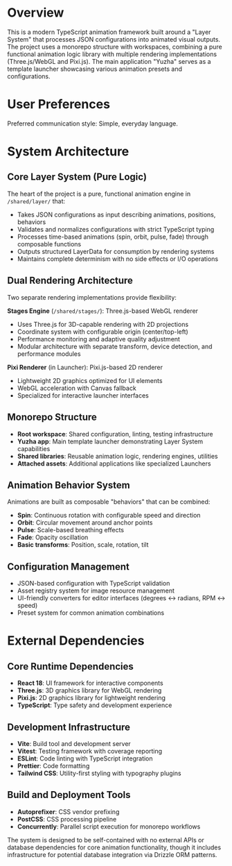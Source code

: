 # Overview

This is a modern TypeScript animation framework built around a "Layer System" that processes JSON configurations into animated visual outputs. The project uses a monorepo structure with workspaces, combining a pure functional animation logic library with multiple rendering implementations (Three.js/WebGL and Pixi.js). The main application "Yuzha" serves as a template launcher showcasing various animation presets and configurations.

# User Preferences

Preferred communication style: Simple, everyday language.

# System Architecture

## Core Layer System (Pure Logic)
The heart of the project is a pure, functional animation engine in `/shared/layer/` that:
- Takes JSON configurations as input describing animations, positions, behaviors
- Validates and normalizes configurations with strict TypeScript typing
- Processes time-based animations (spin, orbit, pulse, fade) through composable functions
- Outputs structured LayerData for consumption by rendering systems
- Maintains complete determinism with no side effects or I/O operations

## Dual Rendering Architecture
Two separate rendering implementations provide flexibility:

**Stages Engine** (`/shared/stages/`): Three.js-based WebGL renderer
- Uses Three.js for 3D-capable rendering with 2D projections
- Coordinate system with configurable origin (center/top-left)
- Performance monitoring and adaptive quality adjustment
- Modular architecture with separate transform, device detection, and performance modules

**Pixi Renderer** (in Launcher): Pixi.js-based 2D renderer  
- Lightweight 2D graphics optimized for UI elements
- WebGL acceleration with Canvas fallback
- Specialized for interactive launcher interfaces

## Monorepo Structure
- **Root workspace**: Shared configuration, linting, testing infrastructure
- **Yuzha app**: Main template launcher demonstrating Layer System capabilities
- **Shared libraries**: Reusable animation logic, rendering engines, utilities
- **Attached assets**: Additional applications like specialized Launchers

## Animation Behavior System
Animations are built as composable "behaviors" that can be combined:
- **Spin**: Continuous rotation with configurable speed and direction
- **Orbit**: Circular movement around anchor points
- **Pulse**: Scale-based breathing effects
- **Fade**: Opacity oscillation
- **Basic transforms**: Position, scale, rotation, tilt

## Configuration Management
- JSON-based configuration with TypeScript validation
- Asset registry system for image resource management
- UI-friendly converters for editor interfaces (degrees ↔ radians, RPM ↔ speed)
- Preset system for common animation combinations

# External Dependencies

## Core Runtime Dependencies
- **React 18**: UI framework for interactive components
- **Three.js**: 3D graphics library for WebGL rendering
- **Pixi.js**: 2D graphics library for lightweight rendering
- **TypeScript**: Type safety and development experience

## Development Infrastructure
- **Vite**: Build tool and development server
- **Vitest**: Testing framework with coverage reporting
- **ESLint**: Code linting with TypeScript integration
- **Prettier**: Code formatting
- **Tailwind CSS**: Utility-first styling with typography plugins

## Build and Deployment Tools
- **Autoprefixer**: CSS vendor prefixing
- **PostCSS**: CSS processing pipeline
- **Concurrently**: Parallel script execution for monorepo workflows

The system is designed to be self-contained with no external APIs or database dependencies for core animation functionality, though it includes infrastructure for potential database integration via Drizzle ORM patterns.